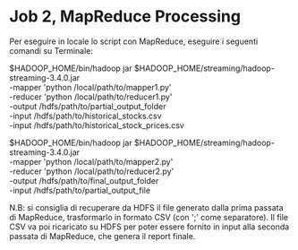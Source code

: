 # Job 2, MapReduce Processing

Per eseguire in locale lo script con MapReduce, eseguire i seguenti comandi su Terminale:

$HADOOP_HOME/bin/hadoop jar $HADOOP_HOME/streaming/hadoop-streaming-3.4.0.jar \
-mapper 'python /local/path/to/mapper1.py' \
-reducer 'python /local/path/to/reducer1.py' \
-output /hdfs/path/to/partial_output_folder \
-input /hdfs/path/to/historical_stocks.csv \
-input /hdfs/path/to/historical_stock_prices.csv

$HADOOP_HOME/bin/hadoop jar $HADOOP_HOME/streaming/hadoop-streaming-3.4.0.jar \
-mapper 'python /local/path/to/mapper2.py' \
-reducer 'python /local/path/to/reducer2.py' \
-output /hdfs/path/to/final_output_folder \
-input /hdfs/path/to/partial_output_file

N.B: si consiglia di recuperare da HDFS il file generato dalla prima passata di MapReduce, trasformarlo in formato CSV (con ';' come separatore).
Il file CSV va poi ricaricato su HDFS per poter essere fornito in input alla seconda passata di MapReduce, che genera il report finale.
